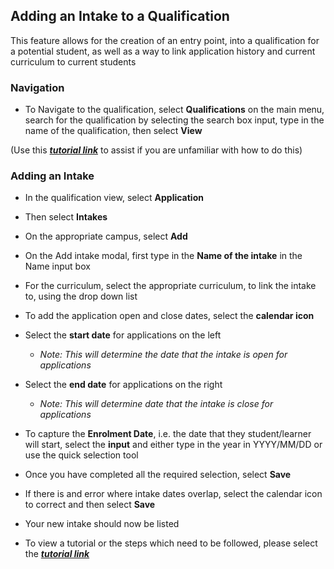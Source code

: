 ## **Adding an Intake to a Qualification**

This feature allows for the creation of an entry point, into a qualification for a potential student, as well as a way to link application history and current curriculum to current students

### **Navigation**
- To Navigate to the qualification, select **Qualifications** on the main menu, search for the qualification by selecting the search box input, type in the name of the qualification, then select **View** 

(Use this [**_tutorial link_**](https://www.iorad.com/player/117064/Searching-for-a-qualification) to assist if you are unfamiliar with how to do this)


### **Adding an Intake**
- In the qualification view, select **Application**
- Then select **Intakes**
- On the appropriate campus, select **Add**
- On the Add intake modal, first type in the **Name of the intake** in the Name input box
- For the curriculum, select the appropriate curriculum, to link the intake to, using the drop down list
- To add the application open and close dates, select the **calendar icon**
- Select the **start date** for applications on the left 
  - _Note: This will determine the date that the intake is open for applications_
- Select the **end date** for applications on the right 
  - _Note: This will determine date that the intake is close for applications_
- To capture the **Enrolment Date**, i.e. the date that they student/learner will start, select the **input** and either type in the year in YYYY/MM/DD or use the quick selection tool
- Once you have completed all the required selection, select **Save**
- If there is and error where intake dates overlap, select the calendar icon to correct and then select **Save**
- Your new intake should now be listed


- To view a tutorial or the steps which need to be followed, please select the [**_tutorial link_**](https://www.iorad.com/player/117067/Adding-an-Intake)
